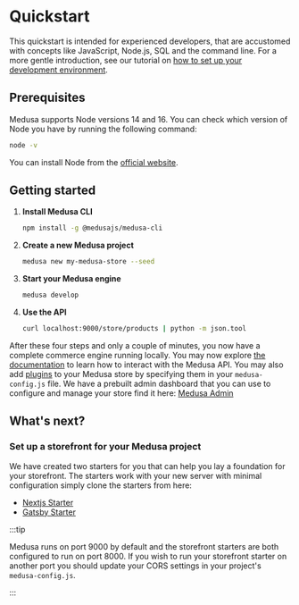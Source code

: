 # Quickstart

This quickstart is intended for experienced developers, that are accustomed with concepts like JavaScript, Node.js, SQL and the command line. For a more gentle introduction, see our tutorial on [how to set up your development environment](/tutorial/set-up-your-development-environment).

## Prerequisites

Medusa supports Node versions 14 and 16. You can check which version of Node you have by running the following command:

```bash
node -v
```

You can install Node from the [official website](https://nodejs.org/en/).

## Getting started

1. **Install Medusa CLI**

   ```bash npm2yarn
   npm install -g @medusajs/medusa-cli
   ```

2. **Create a new Medusa project**

   ```bash
   medusa new my-medusa-store --seed
   ```

3. **Start your Medusa engine**

   ```bash
   medusa develop
   ```

4. **Use the API**

   ```bash
   curl localhost:9000/store/products | python -m json.tool
   ```

After these four steps and only a couple of minutes, you now have a complete commerce engine running locally. You may now explore [the documentation](https://docs.medusajs.com/api) to learn how to interact with the Medusa API. You may also add [plugins](https://github.com/medusajs/medusa/tree/master/packages) to your Medusa store by specifying them in your `medusa-config.js` file.
We have a prebuilt admin dashboard that you can use to configure and manage your store find it here: [Medusa Admin](https://github.com/medusajs/admin)

## What's next?

### Set up a storefront for your Medusa project

We have created two starters for you that can help you lay a foundation for your storefront. The starters work with your new server with minimal configuration simply clone the starters from here:

- [Nextjs Starter](https://github.com/medusajs/nextjs-starter-medusa)
- [Gatsby Starter](https://github.com/medusajs/gatsby-starter-medusa)

:::tip

Medusa runs on port 9000 by default and the storefront starters are both configured to run on port 8000. If you wish to run your storefront starter on another port you should update your CORS settings in your project's `medusa-config.js`.

:::

<!-- ### Link you local development to Medusa Cloud (Coming soon!)

With your project in local development you can link your Medusa instance to Medusa Cloud - this will allow you to manage your store, view orders and test out the amazing functionalities that you are building. [Get started here](https://docs.medusajs.com/tutorial/linking-your-local-project-with-medusa-cloud). -->
